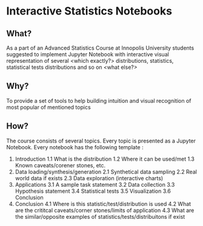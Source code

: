 # Interactive Statistics Notebooks

## What?

As a part of an Advanced Statistics Course at Innopolis University students suggested 
to implement Jupyter Notebook with interactive visual representation of several <which exactly?> 
distributions, statistics, statistical tests distributions and so on <what else?> 

## Why?

To provide a set of tools to help building intuition and visual recognition of most popular of mentioned topics

## How?

The course consists of several <these> topics. Every topic is presented as a Jupyter Notebook. Every notebook has the 
following template <link to template>:
1. Introduction
  1.1 What is the distribution
  1.2 Where it can be used/met
  1.3 Known caveats/corener stones, etc.
2. Data loading/synthesis/generation
  2.1 Synthetical data sampling
  2.2 Real world data if exists
  2.3 Data exploration (interactive charts)
3. Applications
  3.1 A sample task statement
  3.2 Data collection
  3.3 Hypothesis statement
  3.4 Statistical tests
  3.5 Visualization
  3.6 Conclusion
4. Conclusion
  4.1 Where is this statistic/test/distribution is used
  4.2 What are the crititcal caveats/corner stones/limits of application
  4.3 What are the similar/opposite examples of statistics/tests/distribuitons if exist
